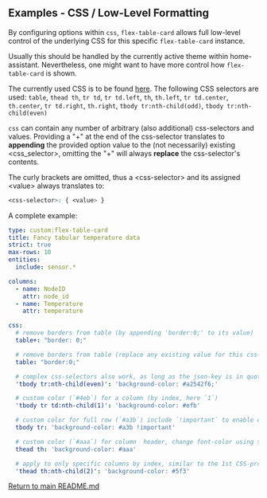 ## Examples - CSS / Low-Level Formatting

By configuring options within `css`, `flex-table-card` allows full low-level
control of the underlying CSS for this specific `flex-table-card` instance.

Usually this should be handled by the currently active theme within 
home-assistant. Nevertheless, one might want to have more control how 
`flex-table-card` is shown. 

The currently used CSS is to be found
[here](https://github.com/custom-cards/flex-table-card/blob/a5db6ee51c54240b64a304a33b452d87dc43e87f/flex-table-card.js#L217).
The following CSS selectors are used: `table`, `thead th`, `tr td`, `tr
td.left`, `th`, `th.left`, `tr td.center`, `th.center`, `tr td.right`,
`th.right`, `tbody tr:nth-child(odd)`, `tbody tr:nth-child(even)`

`css` can contain any number of arbitrary (also additional) css-selectors and
values.  Providing a "+" at the end of the css-selector translates to
__appending__ the provided option value to the (not necessarily) existing
&lt;css_selector&gt;, omitting the "+" will always __replace__ the
css-selector's contents. 

The curly brackets are omitted, thus a &lt;css-selector&gt; and its assigned
&lt;value&gt; always translates to: 
```css 
<css-selector>: { <value> } 
```

A complete example:

``` yaml
type: custom:flex-table-card 
title: Fancy tabular temperature data
strict: true
max-rows: 10
entities:
  include: sensor.*

columns:
  - name: NodeID
    attr: node_id
  - name: Temperature
    attr: temperature

css:
  # remove borders from table (by appending 'border:0;' to its value)
  table+: "border: 0;"

  # remove borders from table (replace any existing value for this css-selector) 
  table: "border:0;"

  # complex css-selectors also work, as long as the json-key is in quotes
  'tbody tr:nth-child(even)': 'background-color: #a2542f6;'

  # custom color (`#4eb`) for a column (by index, here `1`)
  'tbody tr td:nth-child(1)': 'background-color: #efb'

  # custom color for full row (`#a3b`) include `!important` to enable overwriting of default colors
  tbody tr: 'background-color: #a3b !important'

  # custom color (`#aaa`) for column  header, change font-color using simple `color:`
  thead th: 'background-color: #aaa'

  # apply to only specific columns by index, similar to the 1st CSS-property above 
  'thead th:nth-child(2)': 'background-color: #5f3'
```


[Return to main README.md](../README.md)
